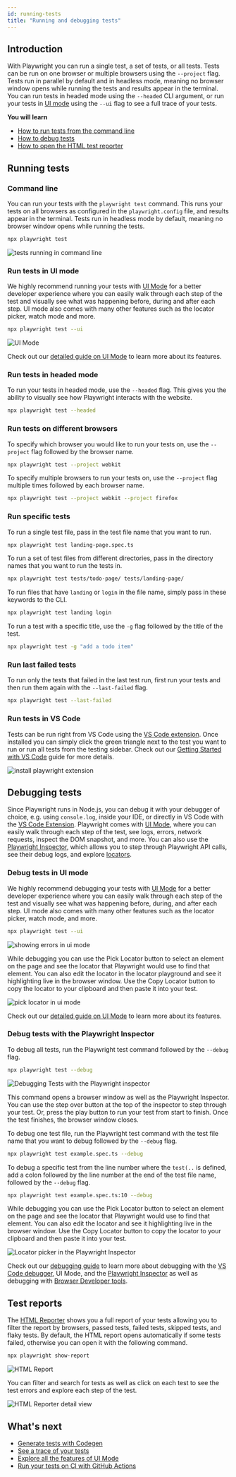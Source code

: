 ```yaml
---
id: running-tests
title: "Running and debugging tests"
---
```

## Introduction

With Playwright you can run a single test, a set of tests, or all tests. Tests can be run on one browser or multiple browsers using the `--project` flag. Tests run in parallel by default and in headless mode, meaning no browser window opens while running the tests and results appear in the terminal. You can run tests in headed mode using the `--headed` CLI argument, or run your tests in [UI mode](./test-ui-mode.md) using the `--ui` flag to see a full trace of your tests.

**You will learn**

- [How to run tests from the command line](/running-tests.md#command-line)
- [How to debug tests](/running-tests.md#debugging-tests)
- [How to open the HTML test reporter](/running-tests.md#test-reports)

## Running tests
### Command line

You can run your tests with the `playwright test` command. This runs your tests on all browsers as configured in the `playwright.config` file, and results appear in the terminal. Tests run in headless mode by default, meaning no browser window opens while running the tests.

```bash
npx playwright test
```

![tests running in command line](./images/getting-started/run-tests-cli.webp)

### Run tests in UI mode

We highly recommend running your tests with [UI Mode](./test-ui-mode.md) for a better developer experience where you can easily walk through each step of the test and visually see what was happening before, during and after each step. UI mode also comes with many other features such as the locator picker, watch mode and more.

```bash
npx playwright test --ui
```

![UI Mode](./images/getting-started/ui-mode.webp)

Check out our [detailed guide on UI Mode](./test-ui-mode.md) to learn more about its features.

### Run tests in headed mode

To run your tests in headed mode, use the `--headed` flag. This gives you the ability to visually see how Playwright interacts with the website.

```bash
npx playwright test --headed
```

### Run tests on different browsers

To specify which browser you would like to run your tests on, use the `--project` flag followed by the browser name.

```bash
npx playwright test --project webkit
```

To specify multiple browsers to run your tests on, use the `--project` flag multiple times followed by each browser name.

```bash
npx playwright test --project webkit --project firefox
```

### Run specific tests

To run a single test file, pass in the test file name that you want to run.

```bash
npx playwright test landing-page.spec.ts
```

To run a set of test files from different directories, pass in the directory names that you want to run the tests in.

```bash
npx playwright test tests/todo-page/ tests/landing-page/
```

To run files that have `landing` or `login` in the file name, simply pass in these keywords to the CLI.

```bash
npx playwright test landing login
```

To run a test with a specific title, use the `-g` flag followed by the title of the test.

```bash
npx playwright test -g "add a todo item"
```

### Run last failed tests

To run only the tests that failed in the last test run, first run your tests and then run them again with the `--last-failed` flag.

```bash
npx playwright test --last-failed
```


### Run tests in VS Code

Tests can be run right from VS Code using the [VS Code extension](https://marketplace.visualstudio.com/items?itemName=ms-playwright.playwright). Once installed you can simply click the green triangle next to the test you want to run or run all tests from the testing sidebar. Check out our [Getting Started with VS Code](./getting-started-vscode.md) guide for more details.

![install playwright extension](./images/getting-started/vscode-extension.webp)

## Debugging tests

Since Playwright runs in Node.js, you can debug it with your debugger of choice, e.g. using `console.log`, inside your IDE, or directly in VS Code with the [VS Code Extension](./getting-started-vscode.md). Playwright comes with [UI Mode](./test-ui-mode.md), where you can easily walk through each step of the test, see logs, errors, network requests, inspect the DOM snapshot, and more. You can also use the [Playwright Inspector](./debug.md#playwright-inspector), which allows you to step through Playwright API calls, see their debug logs, and explore [locators](./locators.md).

### Debug tests in UI mode

We highly recommend debugging your tests with [UI Mode](./test-ui-mode.md) for a better developer experience where you can easily walk through each step of the test and visually see what was happening before, during, and after each step. UI mode also comes with many other features such as the locator picker, watch mode, and more.

```bash
npx playwright test --ui
```

![showing errors in ui mode](./images/getting-started/ui-mode-error.webp)

While debugging you can use the Pick Locator button to select an element on the page and see the locator that Playwright would use to find that element. You can also edit the locator in the locator playground and see it highlighting live in the browser window. Use the Copy Locator button to copy the locator to your clipboard and then paste it into your test.

![pick locator in ui mode](./images/getting-started/ui-mode-pick-locator.webp)

Check out our [detailed guide on UI Mode](./test-ui-mode.md) to learn more about its features.

### Debug tests with the Playwright Inspector

To debug all tests, run the Playwright test command followed by the `--debug` flag.

```bash
npx playwright test --debug
```

![Debugging Tests with the Playwright inspector](./images/getting-started/run-tests-debug.webp)

This command opens a browser window as well as the Playwright Inspector. You can use the step over button at the top of the inspector to step through your test. Or, press the play button to run your test from start to finish. Once the test finishes, the browser window closes.

To debug one test file, run the Playwright test command with the test file name that you want to debug followed by the `--debug` flag.

```bash
npx playwright test example.spec.ts --debug
```

To debug a specific test from the line number where the `test(..` is defined, add a colon followed by the line number at the end of the test file name, followed by the `--debug` flag.

```bash
npx playwright test example.spec.ts:10 --debug
```

While debugging you can use the Pick Locator button to select an element on the page and see the locator that Playwright would use to find that element. You can also edit the locator and see it highlighting live in the browser window. Use the Copy Locator button to copy the locator to your clipboard and then paste it into your test.

![Locator picker in the Playwright Inspector](./images/getting-started/run-tests-pick-locator.webp)


Check out our [debugging guide](./debug.md) to learn more about debugging with the [VS Code debugger](./debug.md#vs-code-debugger), UI Mode, and the [Playwright Inspector](./debug.md#playwright-inspector) as well as debugging with [Browser Developer tools](./debug.md#browser-developer-tools).


## Test reports

The [HTML Reporter](./test-reporters.md#html-reporter) shows you a full report of your tests allowing you to filter the report by browsers, passed tests, failed tests, skipped tests, and flaky tests. By default, the HTML report opens automatically if some tests failed, otherwise you can open it with the following command.

```bash
npx playwright show-report
```

![HTML Report](./images/getting-started/html-report.webp)

You can filter and search for tests as well as click on each test to see the test errors and explore each step of the test.

![HTML Reporter detail view](./images/getting-started/html-report-detail.webp)


## What's next

- [Generate tests with Codegen](./codegen-intro.md)
- [See a trace of your tests](./trace-viewer-intro.md)
- [Explore all the features of UI Mode](./test-ui-mode.md)
- [Run your tests on CI with GitHub Actions](./ci-intro.md)
